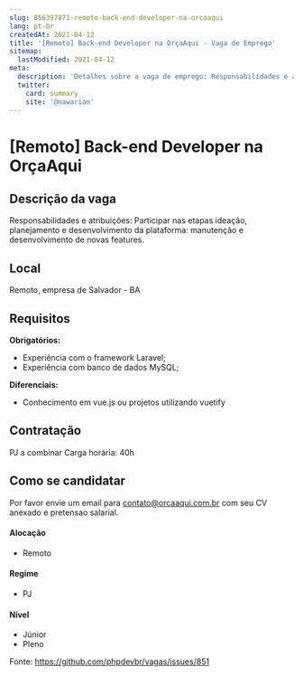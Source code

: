 ```yaml
---
slug: 856397871-remoto-back-end-developer-na-orcaaqui
lang: pt-br
createdAt: 2021-04-12
title: '[Remoto] Back-end Developer na OrçaAqui - Vaga de Emprego'
sitemap:
  lastModified: 2021-04-12
meta:
  description: 'Detalhes sobre a vaga de emprego: Responsabilidades e atribuições: Participar nas etapas ideação, planejamento e desenvolvimento da plataforma: manutenção e desenvolvimento de novas features.'
  twitter:
    card: summary
    site: '@nawarian'
---
```


# [Remoto] Back-end Developer na OrçaAqui

<!--
==================================================
POR FAVOR, SÓ POSTE SE A VAGA FOR PARA DESENVOLVEDOR(A) PHP!

Não faça distinção de gênero no titulo da vaga.

Use: "PHP Developer" ao invés de "Desenvolvedor PHP" \o/

Exemplo: `[São Paulo/SP] PHP Developer na Nome da Empresa`

Evite fugir do padrão, isso só dá trabalho aos administradores,
pois os títulos são padronizados.
==================================================
-->

## Descrição da vaga

Responsabilidades e atribuições:
Participar nas etapas ideação, planejamento e desenvolvimento da plataforma: manutenção e desenvolvimento de novas features.

## Local

Remoto, empresa de Salvador - BA

## Requisitos

**Obrigatórios:**
- Experiência com o framework Laravel;
- Experiência com banco de dados MySQL;

**Diferenciais:**
- Conhecimento em vue.js ou projetos utilizando vuetify

## Contratação

PJ a combinar
Carga horária: 40h

## Como se candidatar

Por favor envie um email para contato@orcaaqui.com.br com seu CV anexado e pretensao salarial.

#### Alocação
- Remoto

#### Regime
- PJ

#### Nível
- Júnior
- Pleno

Fonte: https://github.com/phpdevbr/vagas/issues/851